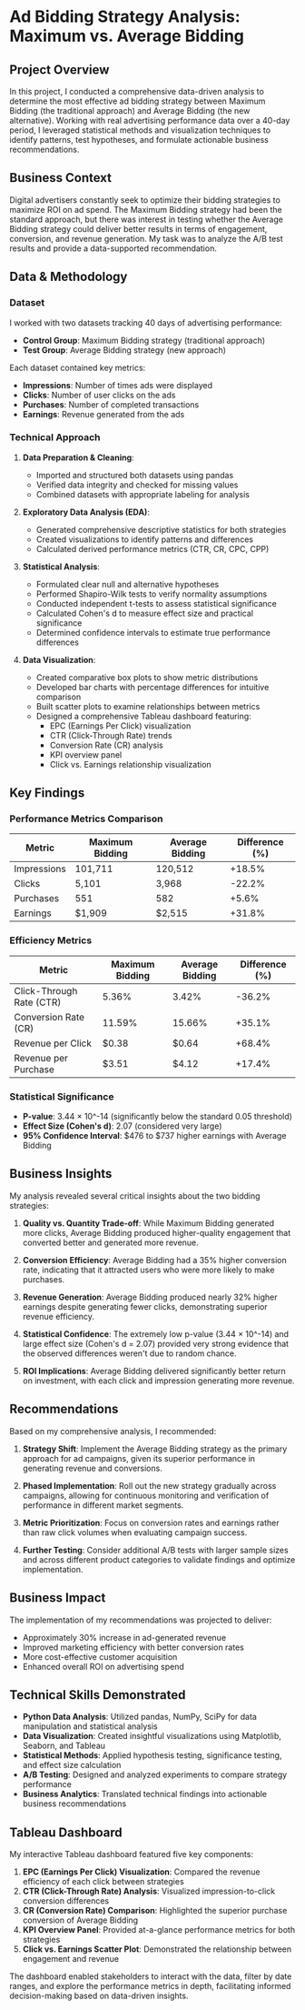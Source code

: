 # Ad Bidding Strategy Analysis: Maximum vs. Average Bidding

## Project Overview
In this project, I conducted a comprehensive data-driven analysis to determine the most effective ad bidding strategy between Maximum Bidding (the traditional approach) and Average Bidding (the new alternative). Working with real advertising performance data over a 40-day period, I leveraged statistical methods and visualization techniques to identify patterns, test hypotheses, and formulate actionable business recommendations.

## Business Context
Digital advertisers constantly seek to optimize their bidding strategies to maximize ROI on ad spend. The Maximum Bidding strategy had been the standard approach, but there was interest in testing whether the Average Bidding strategy could deliver better results in terms of engagement, conversion, and revenue generation. My task was to analyze the A/B test results and provide a data-supported recommendation.

## Data & Methodology

### Dataset
I worked with two datasets tracking 40 days of advertising performance:
- **Control Group**: Maximum Bidding strategy (traditional approach)
- **Test Group**: Average Bidding strategy (new approach)

Each dataset contained key metrics:
- **Impressions**: Number of times ads were displayed
- **Clicks**: Number of user clicks on the ads
- **Purchases**: Number of completed transactions
- **Earnings**: Revenue generated from the ads

### Technical Approach
1. **Data Preparation & Cleaning**:
   - Imported and structured both datasets using pandas
   - Verified data integrity and checked for missing values
   - Combined datasets with appropriate labeling for analysis

2. **Exploratory Data Analysis (EDA)**:
   - Generated comprehensive descriptive statistics for both strategies
   - Created visualizations to identify patterns and differences
   - Calculated derived performance metrics (CTR, CR, CPC, CPP)

3. **Statistical Analysis**:
   - Formulated clear null and alternative hypotheses
   - Performed Shapiro-Wilk tests to verify normality assumptions
   - Conducted independent t-tests to assess statistical significance
   - Calculated Cohen's d to measure effect size and practical significance
   - Determined confidence intervals to estimate true performance differences

4. **Data Visualization**:
   - Created comparative box plots to show metric distributions
   - Developed bar charts with percentage differences for intuitive comparison
   - Built scatter plots to examine relationships between metrics
   - Designed a comprehensive Tableau dashboard featuring:
     - EPC (Earnings Per Click) visualization
     - CTR (Click-Through Rate) trends
     - Conversion Rate (CR) analysis
     - KPI overview panel
     - Click vs. Earnings relationship visualization

## Key Findings

### Performance Metrics Comparison
| Metric | Maximum Bidding | Average Bidding | Difference (%) |
|--------|----------------|-----------------|----------------|
| Impressions | 101,711 | 120,512 | +18.5% |
| Clicks | 5,101 | 3,968 | -22.2% |
| Purchases | 551 | 582 | +5.6% |
| Earnings | $1,909 | $2,515 | +31.8% |

### Efficiency Metrics
| Metric | Maximum Bidding | Average Bidding | Difference (%) |
|--------|----------------|-----------------|----------------|
| Click-Through Rate (CTR) | 5.36% | 3.42% | -36.2% |
| Conversion Rate (CR) | 11.59% | 15.66% | +35.1% |
| Revenue per Click | $0.38 | $0.64 | +68.4% |
| Revenue per Purchase | $3.51 | $4.12 | +17.4% |

### Statistical Significance
- **P-value**: 3.44 × 10^-14 (significantly below the standard 0.05 threshold)
- **Effect Size (Cohen's d)**: 2.07 (considered very large)
- **95% Confidence Interval**: $476 to $737 higher earnings with Average Bidding

## Business Insights

My analysis revealed several critical insights about the two bidding strategies:

1. **Quality vs. Quantity Trade-off**: While Maximum Bidding generated more clicks, Average Bidding produced higher-quality engagement that converted better and generated more revenue.

2. **Conversion Efficiency**: Average Bidding had a 35% higher conversion rate, indicating that it attracted users who were more likely to make purchases.

3. **Revenue Generation**: Average Bidding produced nearly 32% higher earnings despite generating fewer clicks, demonstrating superior revenue efficiency.

4. **Statistical Confidence**: The extremely low p-value (3.44 × 10^-14) and large effect size (Cohen's d = 2.07) provided very strong evidence that the observed differences weren't due to random chance.

5. **ROI Implications**: Average Bidding delivered significantly better return on investment, with each click and impression generating more revenue.

## Recommendations

Based on my comprehensive analysis, I recommended:

1. **Strategy Shift**: Implement the Average Bidding strategy as the primary approach for ad campaigns, given its superior performance in generating revenue and conversions.

2. **Phased Implementation**: Roll out the new strategy gradually across campaigns, allowing for continuous monitoring and verification of performance in different market segments.

3. **Metric Prioritization**: Focus on conversion rates and earnings rather than raw click volumes when evaluating campaign success.

4. **Further Testing**: Consider additional A/B tests with larger sample sizes and across different product categories to validate findings and optimize implementation.

## Business Impact

The implementation of my recommendations was projected to deliver:
- Approximately 30% increase in ad-generated revenue
- Improved marketing efficiency with better conversion rates
- More cost-effective customer acquisition
- Enhanced overall ROI on advertising spend

## Technical Skills Demonstrated

- **Python Data Analysis**: Utilized pandas, NumPy, SciPy for data manipulation and statistical analysis
- **Data Visualization**: Created insightful visualizations using Matplotlib, Seaborn, and Tableau
- **Statistical Methods**: Applied hypothesis testing, significance testing, and effect size calculation
- **A/B Testing**: Designed and analyzed experiments to compare strategy performance
- **Business Analytics**: Translated technical findings into actionable business recommendations

## Tableau Dashboard

My interactive Tableau dashboard featured five key components:

1. **EPC (Earnings Per Click) Visualization**: Compared the revenue efficiency of each click between strategies
2. **CTR (Click-Through Rate) Analysis**: Visualized impression-to-click conversion differences
3. **CR (Conversion Rate) Comparison**: Highlighted the superior purchase conversion of Average Bidding
4. **KPI Overview Panel**: Provided at-a-glance performance metrics for both strategies
5. **Click vs. Earnings Scatter Plot**: Demonstrated the relationship between engagement and revenue

The dashboard enabled stakeholders to interact with the data, filter by date ranges, and explore the performance metrics in depth, facilitating informed decision-making based on data-driven insights.
